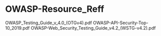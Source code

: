 # OWASP-Resource_Reff

OWASP_Testing_Guide_v_4.0_(OTGv4).pdf
OWASP-API-Security-Top-10_2019.pdf
OWASP-Web_Security_Testing_Guide_v4.2_(WSTG-v4.2).pdf
